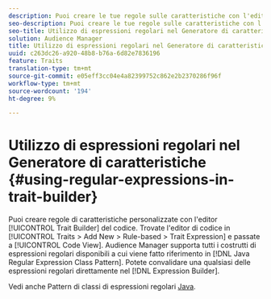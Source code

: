 ```yaml
---
description: Puoi creare le tue regole sulle caratteristiche con l'editor di codice per il generatore di caratteristiche. Trovate l'editor di codice in Caratteristiche > Aggiungi nuovo > Basato su regola > Espressione caratteristica e passate alla vista Codice.  Audience Manager supporta tutti i costrutti di espressioni regolari disponibili a cui si fa riferimento nel Pattern di classi di espressioni regolari Java. Potete convalidare una qualsiasi delle espressioni regolari direttamente nel Generatore di espressioni.
seo-description: Puoi creare le tue regole sulle caratteristiche con l'editor di codice per il generatore di caratteristiche. Trovate l'editor di codice in Caratteristiche > Aggiungi nuovo > Basato su regola > Espressione caratteristica e passate alla vista Codice.  Audience Manager supporta tutti i costrutti di espressioni regolari disponibili a cui si fa riferimento nel Pattern di classi di espressioni regolari Java. Potete convalidare una qualsiasi delle espressioni regolari direttamente nel Generatore di espressioni.
seo-title: Utilizzo di espressioni regolari nel Generatore di caratteristiche
solution: Audience Manager
title: Utilizzo di espressioni regolari nel Generatore di caratteristiche
uuid: c263dc26-a920-48b8-b76a-6d82e7836196
feature: Traits
translation-type: tm+mt
source-git-commit: e05eff3cc04e4a82399752c862e2b2370286f96f
workflow-type: tm+mt
source-wordcount: '194'
ht-degree: 9%

---
```



# Utilizzo di espressioni regolari nel Generatore di caratteristiche {#using-regular-expressions-in-trait-builder}

Puoi creare regole di caratteristiche personalizzate con l&#39;editor [!UICONTROL Trait Builder] del codice. Trovate l&#39;editor di codice in [!UICONTROL Traits > Add New > Rule-based > Trait Expression] e passate a [!UICONTROL Code View].  Audience Manager supporta tutti i costrutti di espressioni regolari disponibili a cui viene fatto riferimento in [!DNL Java Regular Expression Class Pattern]. Potete convalidare una qualsiasi delle espressioni regolari direttamente nel [!DNL Expression Builder].

Vedi anche Pattern di classi di espressioni regolari [Java](https://docs.oracle.com/javase/7/docs/api/java/util/regex/Pattern.html).